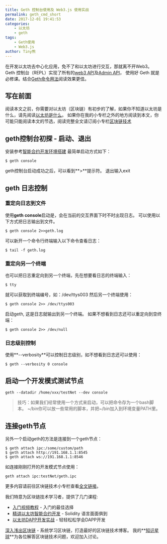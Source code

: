 ```yaml
---
title: Geth 控制台使用及 Web3.js 使用实战
permalink: geth_cmd_short
date: 2017-12-01 19:41:53
categories: 
    - 以太坊
    - geth
tags:
    - Geth使用
    - Web3.js
author: Tiny熊
---
```


在开发以太坊去中心化应用，免不了和以太坊进行交互，那就离不开Web3。
Geth 控制台（REPL）实现了所有的[web3 API](http://web3js.readthedocs.io/en/1.0/index.html)及[Admin API](https://github.com/ethereum/go-ethereum/wiki/Management-APIs#admin)，
使用好 Geth 就是必修课。结合[Geth命令用法](https://learnblockchain.cn/2017/11/29/geth_cmd_options/)阅读效果更佳。

<!-- more -->

## 写在前面
阅读本文之前，你需要对以太坊（区块链）有初步的了解，如果你不知道以太坊是什么，请先阅读[以太坊是什么](https://learnblockchain.cn/2017/11/20/whatiseth/)。
如果你在我的小专栏之外的地方阅读到本文，你可能只能阅读本文的节选，阅读完整全文请订阅小专栏[区块链技术](https://xiaozhuanlan.com/blockchaincore)


## geth控制台初探 - 启动、退出
安装参考[智能合约开发环境搭建](https://learnblockchain.cn/2017/11/24/init-env/)
最简单启动方式如下：
```
$ geth console
```
geth控制台启动成功之后，可以看到**>**提示符。
退出输入exit

## geth 日志控制

### 重定向日志到文件
使用**geth console**启动是，会在当前的交互界面下时不时出现日志。
可以使用以下方式把日志输出到文件。
```
$ geth console 2>>geth.log
```

可以新开一个命令行终端输入以下命令查看日志：
```
$ tail -f geth.log
```

### 重定向另一个终端
也可以把日志重定向到另一个终端，先在想要看日志的终端输入：
```
$ tty
```
就可以获取到终端编号，如：/dev/ttys003
然后另一个终端使用：
```
$ geth console 2>> /dev/ttys003
```
启动geth, 这是日志就输出到另一个终端。
如果不想看到日志还可以重定向到空终端：
```
$ geth console 2>> /dev/null
```

### 日志级别控制
使用**--verbosity**可以控制日志级别，如不想看到日志还可以使用：
```
$ geth --verbosity 0 console
```

## 启动一个开发模式测试节点

```
geth --datadir /home/xxx/testNet --dev console
```
> 技巧：如果我们经常使用一个方式来启动，可以把命令存为一个bash脚本。
> ~/bin你可以放一些常用的脚本，并把~/bin加入到环境变量PATH里。


## 连接geth节点
另外一个启动geth的方法是连接到一个geth节点：
```
$ geth attach ipc:/some/custom/path
$ geth attach http://191.168.1.1:8545
$ geth attach ws://191.168.1.1:8546
```
如连接刚刚打开的开发模式节点使用：
```
geth attach ipc:testNet/geth.ipc
```

更多内容请前往区块链技术小专栏查看[全文链接](https://xiaozhuanlan.com/topic/5617843029)。

我们特意为区块链技术学习者，提供了几门课程:
* [入门视频教程](https://ke.qq.com/course/318230) - 入门的最佳选择
* [精讲以太坊智能合约开发](https://ke.qq.com/course/326528) - Solidity 语言面面俱到
* [以太坊DAPP开发实战](https://ke.qq.com/course/335169) - 轻轻松松学会DAPP开发


[深入浅出区块链](https://learnblockchain.cn/) - 系统学习区块链，打造最好的区块链技术博客。
我的**[知识星球](https://learnblockchain.cn/images/zsxq.png)**为各位解答区块链技术问题，欢迎加入讨论。


